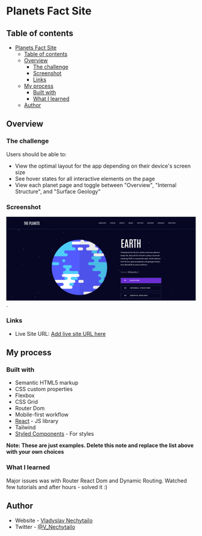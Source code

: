# Planets Fact Site 

## Table of contents

- [Planets Fact Site](#planets-fact-site)
  - [Table of contents](#table-of-contents)
  - [Overview](#overview)
    - [The challenge](#the-challenge)
    - [Screenshot](#screenshot)
    - [Links](#links)
  - [My process](#my-process)
    - [Built with](#built-with)
    - [What I learned](#what-i-learned)
  - [Author](#author)
    



## Overview

### The challenge

Users should be able to:

- View the optimal layout for the app depending on their device's screen size
- See hover states for all interactive elements on the page
- View each planet page and toggle between "Overview", "Internal Structure", and "Surface Geology"

### Screenshot

![](./public/Screenshot%20Planets.png)
.

### Links

- Live Site URL: [Add live site URL here](https://your-live-site-url.com)

## My process

### Built with

- Semantic HTML5 markup
- CSS custom properties
- Flexbox
- CSS Grid
- Router Dom
- Mobile-first workflow
- [React](https://reactjs.org/) - JS library
- Tailwind
- [Styled Components](https://styled-components.com/) - For styles

**Note: These are just examples. Delete this note and replace the list above with your own choices**

### What I learned

Major issues was with Router React Dom and Dynamic Routing. Watched few tutorials and after hours - solved it :)


## Author

- Website - [Vladyslav Nechytailo](https://www.vladnechyt.com/)
- Twitter - [@V_Nechytailo](https://twitter.com/V_Nechytailo)


